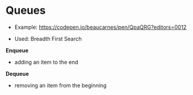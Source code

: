 # Queues

- Example: https://codepen.io/beaucarnes/pen/QpaQRG?editors=0012

- Used: Breadth First Search

**Enqueue**

- adding an item to the end

**Dequeue**

- removing an item from the beginning
